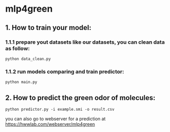 # mlp4green



## 1. How to train your model:
### 1.1.1 prepare yout datasets like our datasets, you can clean data as follow:
```
python data_clean.py
```
### 1.1.2 run models comparing and train predictor:
```
python main.py
```

## 2. How to predict the green odor of molecules:
```
python predictor.py -i example.smi -o result.csv
```
you can also go to webserver for a prediction at https://hwwlab.com/webserver/mlp4green
